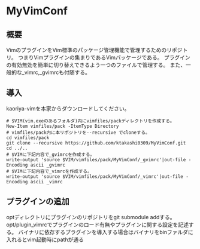 # MyVimConf

## 概要
VimのプラグインをVim標準のパッケージ管理機能で管理するためのリポジトリ。
つまりVimプラグインの集まりであるVimパッケージである。
プラグインの有効無効を簡単に切り替えできるよう一つのファイルで管理する。
また、一般的な_vimrc,_gvimrcも付随する。

## 導入
  
kaoriya-vimを本家からダウンロードしてください。
~~~
# $VIM(vim.exeのあるフォルダ)内にvimfiles/packディレクトリを作成する。
New-Item vimfiles/pack -ItemType Directory
# vimfiles/pack内に本リポジトリを--recursive でcloneする。  
cd vimfiles/pack
git clone --recursive https://github.com/ktakashi0309/MyVimConf.git
cd ../..
# $VIMに下記内容で_gvimrcを作成する。  
write-output 'source $VIM/vimfiles/pack/MyVimConf/_gvimrc'|out-file -Encoding ascii _gvimrc
# $VIMに下記内容で_vimrcを作成する。  
write-output 'source $VIM/vimfiles/pack/MyVimConf/_vimrc'|out-file -Encoding ascii _vimrc
~~~

## プラグインの追加
optディレクトリにプラグインのリポジトリをgit submodule addする。
opt/plugin_vimrcでプラグインのロード有無やプラグインに関する設定を記述する。
バイナリに依存するプラグインを導入する場合はバイナリをbinファルダに入れるとvim起動時にpathが通る
